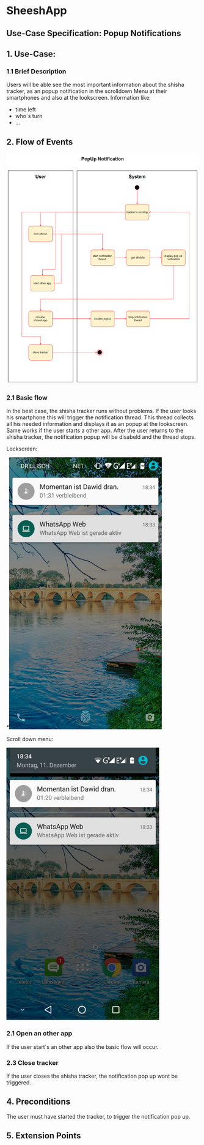 # SheeshApp
## Use-Case Specification: Popup Notifications



## 1. Use-Case: 

### 1.1 Brief Description

Users will be able see the most important information about the shisha tracker, as an popup notification in the scrolldown Menu at their smartphones and also at the lookscreen. 
Information like:
* time left
* who´s turn 
* ...


## 2. Flow of Events

<img src="/documentation/UC_popupNotification.png" alt="PopUp Notification" width="700" />

### 2.1 Basic flow

In the best case, the shisha tracker runs without problems. If the user looks his smartphone this will trigger the notification thread.
This thread collects all his needed information and displays it as an popup at the lookscreen. Same works if the user starts a other app. After the user returns to the shisha tracker, the notification popup will be disabeld and the thread stops. 

Lockscreen:

*<img src="/screenshots/UC_popupNotificationLock.jpeg" alt="Pop Up Notification Lockscreen" width="400" />

Scroll down menu:

<img src="/screenshots/UC_popUpNotificationScrolldown.jpeg" alt="Pop Up Notification scrolldown menu" width="400" />


### 2.1 Open an other app

If the user start´s an other app also the basic flow will occur. 

### 2.3 Close tracker

If the user closes the shisha tracker, the notification pop up wont be triggered. 

## 4. Preconditions

The user must have started the tracker, to trigger the notification pop up.

## 5. Extension Points

